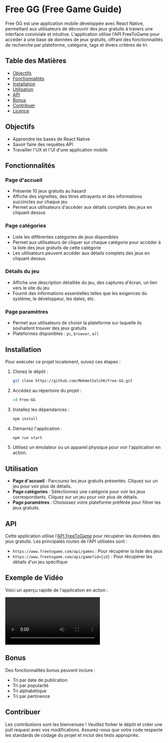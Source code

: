 ﻿# Free GG (Free Game Guide)

Free GG est une application mobile développée avec React Native, permettant aux utilisateurs de découvrir des jeux gratuits à travers une interface conviviale et intuitive. L'application utilise l'API FreeToGame pour accéder à une base de données de jeux gratuits, offrant des fonctionnalités de recherche par plateforme, catégorie, tags et divers critères de tri.

## Table des Matières

- [Objectifs](#objectifs)
- [Fonctionnalités](#fonctionnalités)
- [Installation](#installation)
- [Utilisation](#utilisation)
- [API](#api)
- [Bonus](#bonus)
- [Contribuer](#contribuer)
- [Licence](#licence)

## Objectifs

- Apprendre les bases de React Native
- Savoir faire des requêtes API
- Travailler l'UX et l'UI d'une application mobile

## Fonctionnalités

### Page d'accueil

- Présente 10 jeux gratuits au hasard
- Affiche des vignettes, des titres attrayants et des informations succinctes sur chaque jeu
- Permet aux utilisateurs d'accéder aux détails complets des jeux en cliquant dessus

### Page catégories

- Liste les différentes catégories de jeux disponibles
- Permet aux utilisateurs de cliquer sur chaque catégorie pour accéder à la liste des jeux gratuits de cette catégorie
- Les utilisateurs peuvent accéder aux détails complets des jeux en cliquant dessus

### Détails du jeu

- Affiche une description détaillée du jeu, des captures d'écran, un lien vers le site du jeu
- Fournit des informations essentielles telles que les exigences du système, le développeur, les dates, etc.

### Page paramètres

- Permet aux utilisateurs de choisir la plateforme sur laquelle ils souhaitent trouver des jeux gratuits
- Plateformes disponibles : `pc`, `browser`, `all`

## Installation

Pour exécuter ce projet localement, suivez ces étapes :

1. Clonez le dépôt :
    ```sh
    git clone https://github.com/MehmetSalihK/Free-GG.git
    ```

2. Accédez au répertoire du projet :
    ```sh
    cd Free-GG
    ```

3. Installez les dépendances :
    ```sh
    npm install
    ```

4. Démarrez l'application :
    ```sh
    npm run start
    ```

5. Utilisez un émulateur ou un appareil physique pour voir l'application en action.

## Utilisation

- **Page d'accueil** : Parcourez les jeux gratuits présentés. Cliquez sur un jeu pour voir plus de détails.
- **Page catégories** : Sélectionnez une catégorie pour voir les jeux correspondants. Cliquez sur un jeu pour voir plus de détails.
- **Page paramètres** : Choisissez votre plateforme préférée pour filtrer les jeux gratuits.

## API

Cette application utilise l'[API FreeToGame](https://www.freetogame.com/api-doc) pour récupérer les données des jeux gratuits. Les principales routes de l'API utilisées sont :

- `https://www.freetogame.com/api/games` : Pour récupérer la liste des jeux
- `https://www.freetogame.com/api/game?id={id}` : Pour récupérer les détails d'un jeu spécifique

## Exemple de Vidéo

Voici un aperçu rapide de l'application en action :

![Exemple de Vidéo](./assets/Exemple.mp4)

## Bonus

Des fonctionnalités bonus peuvent inclure :

- Tri par date de publication
- Tri par popularité
- Tri alphabétique
- Tri par pertinence

## Contribuer

Les contributions sont les bienvenues ! Veuillez forker le dépôt et créer une pull request avec vos modifications. Assurez-vous que votre code respecte les standards de codage du projet et inclut des tests appropriés.
